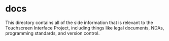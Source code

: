 # docs
This directory contains all of the side information that is relevant to the
Touchscreen Interface Project, including things like legal documents, NDAs,
programming standards, and version control.
